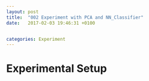 ```yaml
---
layout: post
title:  "002 Experiment with PCA and NN_Classifier"
date:   2017-02-03 19:46:31 +0100


categories: Experiment
---
```


# Experimental Setup

